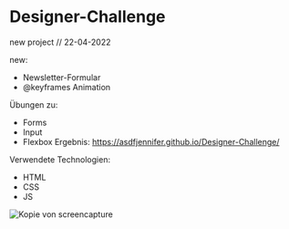 # Designer-Challenge


new project // 22-04-2022

new:
- Newsletter-Formular
- @keyframes Animation

Übungen zu:
- Forms
- Input
- Flexbox
Ergebnis: https://asdfjennifer.github.io/Designer-Challenge/

Verwendete Technologien:

- HTML
- CSS
- JS


![Kopie von screencapture](https://user-images.githubusercontent.com/98667941/182249935-e582e4f9-43dc-4dd7-8605-2fe5498f42d2.png)
